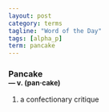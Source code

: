 ```yaml
---
layout: post
category: terms
tagline: "Word of the Day"
tags: [alpha_p]
term: pancake
---
```


<h3>Pancake<br/> <small>&mdash; v. (pan<span>&middot;</span>cake)</small></h3>
<p><ol>
<li>a confectionary critique</li>
</ol></p>
